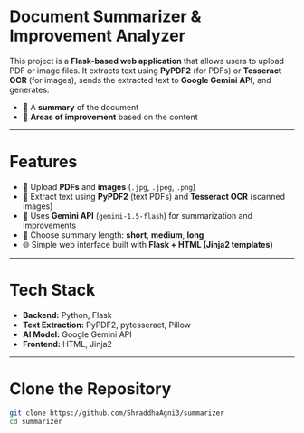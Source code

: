 # Document Summarizer & Improvement Analyzer  

This project is a **Flask-based web application** that allows users to upload PDF or image files. It extracts text using **PyPDF2** (for PDFs) or **Tesseract OCR** (for images), sends the extracted text to **Google Gemini API**, and generates:  

- 📝 A **summary** of the document  
- 🎯 **Areas of improvement** based on the content  

---

# Features
- 📂 Upload **PDFs** and **images** (`.jpg`, `.jpeg`, `.png`)  
- 📝 Extract text using **PyPDF2** (text PDFs) and **Tesseract OCR** (scanned images)  
- 🤖 Uses **Gemini API** (`gemini-1.5-flash`) for summarization and improvements  
- 🎯 Choose summary length: **short**, **medium**, **long**  
- 🌐 Simple web interface built with **Flask + HTML (Jinja2 templates)**  

---

# Tech Stack
- **Backend:** Python, Flask  
- **Text Extraction:** PyPDF2, pytesseract, Pillow  
- **AI Model:** Google Gemini API  
- **Frontend:** HTML, Jinja2  

---

# Clone the Repository
```bash
git clone https://github.com/ShraddhaAgni3/summarizer
cd summarizer
